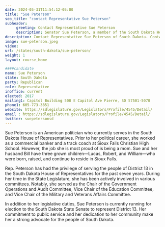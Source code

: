 ```yaml
---
date: 2024-05-31T11:54:12-05:00
title: "Sue Peterson"
seo_title: "contact Representative Sue Peterson"
subheader:
     greeting: Contact Representative Sue Peterson
     description: Senator Sue Peterson, a member of the South Dakota House of Representatives and a candidate for the South Dakota State Senate representing District 13.
description: Contact Representative Sue Peterson of South Dakota. Contact information for Sue Peterson includes email address, phone number, and mailing address.
image: sue-peterson.jpeg
video:
url: /states/south-dakota/sue-peterson/
weight: 1
layout: course_home

####candidate
name: Sue Peterson
state: South Dakota
party: Republican
role: Representative
inoffice: current
elected: 2017
mailing1: Capitol Building 500 E Capitol Ave Pierre, SD 57501-5070
phone1: 605-773-3851
website: https://sdlegislature.gov/Legislators/Profile/4545/Detail/
email : https://sdlegislature.gov/Legislators/Profile/4545/Detail/
twitter: suepetersonsd
---
```

Sue Peterson is an American politician who currently serves in the South Dakota House of Representatives. Prior to her political career, she worked as a commercial banker and a track coach at Sioux Falls Christian High School. However, the job she is most proud of is being a mom. Sue and her husband Bill have three grown children—Lucas, Robert, and William—who were born, raised, and continue to reside in Sioux Falls.

Rep. Peterson has had the privilege of serving the people of District 13 in the South Dakota House of Representatives for the past seven years. During her time in the State Legislature, she has been actively involved in various committees. Notably, she served as the Chair of the Government Operations and Audit Committee, Vice Chair of the Education Committee, and Vice Chair of the Military and Veterans Affairs Committee.

In addition to her legislative duties, Sue Peterson is currently running for election to the South Dakota State Senate to represent District 13. Her commitment to public service and her dedication to her community make her a strong advocate for the people of South Dakota.

